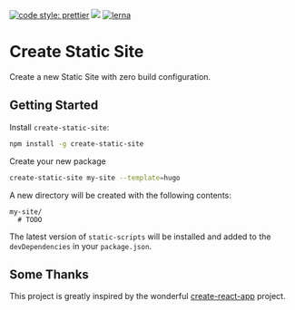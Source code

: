 [![code style: prettier](https://img.shields.io/badge/code_style-prettier-ff69b4.svg?style=flat-square)](https://github.com/prettier/prettier)
<a href="https://zenhub.com"><img src="https://raw.githubusercontent.com/ZenHubIO/support/master/zenhub-badge.png"></a>
[![lerna](https://img.shields.io/badge/maintained%20with-lerna-cc00ff.svg)](https://lernajs.io/)

# Create Static Site

Create a new Static Site with zero build configuration.

## Getting Started

Install `create-static-site`:

```bash
npm install -g create-static-site
```

Create your new package

```bash
create-static-site my-site --template=hugo
```

A new directory will be created with the following contents:

```
my-site/
  # TODO
```

The latest version of `static-scripts` will be installed and added to the `devDependencies` in your `package.json`.

## Some Thanks

This project is greatly inspired by the wonderful [create-react-app](https://github.com/facebookincubator/create-react-app/) project.
